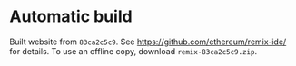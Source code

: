 # Automatic build
Built website from `83ca2c5c9`. See https://github.com/ethereum/remix-ide/ for details.
To use an offline copy, download `remix-83ca2c5c9.zip`.
